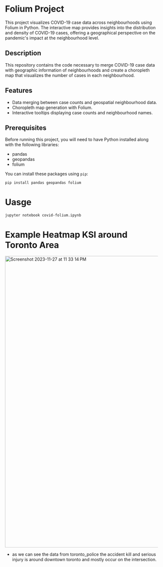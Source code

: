# Folium Project

This project visualizes COVID-19 case data across neighbourhoods using Folium in Python. The interactive map provides insights into the distribution and density of COVID-19 cases, offering a geographical perspective on the pandemic's impact at the neighbourhood level.

## Description

This repository contains the code necessary to merge COVID-19 case data with geographic information of neighbourhoods and create a choropleth map that visualizes the number of cases in each neighbourhood.

## Features

- Data merging between case counts and geospatial neighbourhood data.
- Choropleth map generation with Folium.
- Interactive tooltips displaying case counts and neighbourhood names.

## Prerequisites

Before running this project, you will need to have Python installed along with the following libraries:
- pandas
- geopandas
- folium

You can install these packages using `pip`:

```bash
pip install pandas geopandas folium

```

# Uasge
```bash
jupyter notebook covid-folium.ipynb
```


# Example Heatmap KSI around Toronto Area
<img width="959" alt="Screenshot 2023-11-27 at 11 33 14 PM" src="https://github.com/fadingNA/non-1b/assets/94852295/e844cc9d-b2aa-41bd-88fb-cb7238442efd">

- as we can see the data from toronto_police the accident kill and serious injury is around downtown toronto and mostly occur on the intersection.


